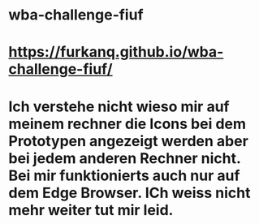 # wba-challenge-fiuf
# https://furkanq.github.io/wba-challenge-fiuf/ 
# Ich verstehe nicht wieso mir auf meinem rechner die Icons bei dem Prototypen angezeigt werden aber bei jedem anderen Rechner nicht. Bei mir funktionierts auch nur auf dem Edge Browser. ICh weiss nicht mehr weiter tut mir leid.

